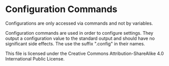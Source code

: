 # Configuration Commands

Configurations are only accessed via commands and not by variables.

Configuration commands are used in order to configure settings.
They output a configuration value to the standard output and should have no significant side effects.
The use the suffix ".config" in their names.

This file is licensed under the Creative Commons Attribution-ShareAlike 4.0 International Public License.
